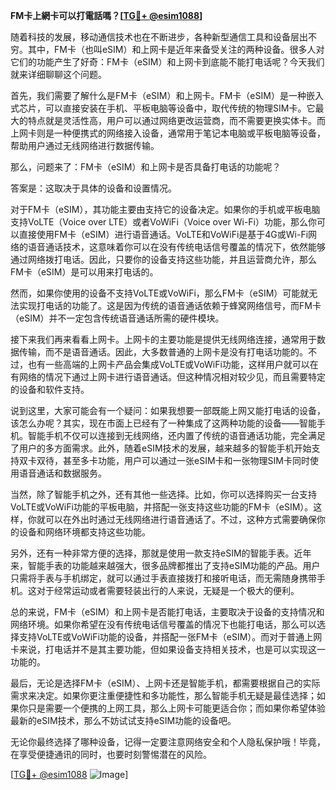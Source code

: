 **FM卡上網卡可以打電話嗎？[[TG💪+ @esim1088](https://t.me/s/esim1088)]**

随着科技的发展，移动通信技术也在不断进步，各种新型通信工具和设备层出不穷。其中，FM卡（也叫eSIM）和上网卡是近年来备受关注的两种设备。很多人对它们的功能产生了好奇：FM卡（eSIM）和上网卡到底能不能打电话呢？今天我们就来详细聊聊这个问题。

首先，我们需要了解什么是FM卡（eSIM）和上网卡。FM卡（eSIM）是一种嵌入式芯片，可以直接安装在手机、平板电脑等设备中，取代传统的物理SIM卡。它最大的特点就是灵活性高，用户可以通过网络更改运营商，而不需要更换实体卡。而上网卡则是一种便携式的网络接入设备，通常用于笔记本电脑或平板电脑等设备，帮助用户通过无线网络进行数据传输。

那么，问题来了：FM卡（eSIM）和上网卡是否具备打电话的功能呢？

答案是：这取决于具体的设备和设置情况。

对于FM卡（eSIM），其功能主要由支持它的设备决定。如果你的手机或平板电脑支持VoLTE（Voice over LTE）或者VoWiFi（Voice over Wi-Fi）功能，那么你可以直接使用FM卡（eSIM）进行语音通话。VoLTE和VoWiFi是基于4G或Wi-Fi网络的语音通话技术，这意味着你可以在没有传统电话信号覆盖的情况下，依然能够通过网络拨打电话。因此，只要你的设备支持这些功能，并且运营商允许，那么FM卡（eSIM）是可以用来打电话的。

然而，如果你使用的设备不支持VoLTE或VoWiFi，那么FM卡（eSIM）可能就无法实现打电话的功能了。这是因为传统的语音通话依赖于蜂窝网络信号，而FM卡（eSIM）并不一定包含传统语音通话所需的硬件模块。

接下来我们再来看看上网卡。上网卡的主要功能是提供无线网络连接，通常用于数据传输，而不是语音通话。因此，大多数普通的上网卡是没有打电话功能的。不过，也有一些高端的上网卡产品会集成VoLTE或VoWiFi功能，这样用户就可以在有网络的情况下通过上网卡进行语音通话。但这种情况相对较少见，而且需要特定的设备和软件支持。

说到这里，大家可能会有一个疑问：如果我想要一部既能上网又能打电话的设备，该怎么办呢？其实，现在市面上已经有了一种集成了这两种功能的设备——智能手机。智能手机不仅可以连接到无线网络，还内置了传统的语音通话功能，完全满足了用户的多方面需求。此外，随着eSIM技术的发展，越来越多的智能手机开始支持双卡双待，甚至多卡功能，用户可以通过一张eSIM卡和一张物理SIM卡同时使用语音通话和数据服务。

当然，除了智能手机之外，还有其他一些选择。比如，你可以选择购买一台支持VoLTE或VoWiFi功能的平板电脑，并搭配一张支持这些功能的FM卡（eSIM）。这样，你就可以在外出时通过无线网络进行语音通话了。不过，这种方式需要确保你的设备和网络环境都支持这些功能。

另外，还有一种非常方便的选择，那就是使用一款支持eSIM的智能手表。近年来，智能手表的功能越来越强大，很多品牌都推出了支持eSIM功能的产品。用户只需将手表与手机绑定，就可以通过手表直接拨打和接听电话，而无需随身携带手机。这对于经常运动或者需要轻装出行的人来说，无疑是一个极大的便利。

总的来说，FM卡（eSIM）和上网卡是否能打电话，主要取决于设备的支持情况和网络环境。如果你希望在没有传统电话信号覆盖的情况下也能打电话，那么可以选择支持VoLTE或VoWiFi功能的设备，并搭配一张FM卡（eSIM）。而对于普通上网卡来说，打电话并不是其主要功能，但如果设备支持相关技术，也是可以实现这一功能的。

最后，无论是选择FM卡（eSIM）、上网卡还是智能手机，都需要根据自己的实际需求来决定。如果你更注重便捷性和多功能性，那么智能手机无疑是最佳选择；如果你只是需要一个便携的上网工具，那么上网卡可能更适合你；而如果你希望体验最新的eSIM技术，那么不妨试试支持eSIM功能的设备吧。

无论你最终选择了哪种设备，记得一定要注意网络安全和个人隐私保护哦！毕竟，在享受便捷通讯的同时，也要时刻警惕潜在的风险。

[[TG💪+ @esim1088](https://t.me/s/esim1088) ![Image](https://i.postimg.cc/4NQfJmqS/Snipaste-2025-05-13-00-14-12.png)]